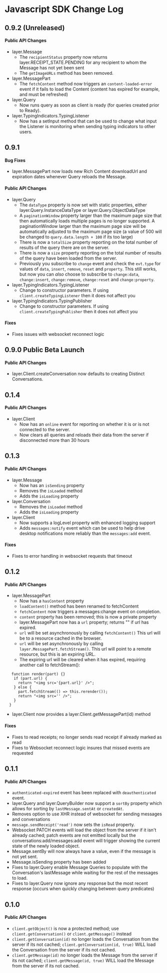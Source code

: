 # Javascript SDK Change Log

## 0.9.2 (Unreleased)

#### Public API Changes

* layer.Message
  * The `recipientStatus` property now returns layer.RECEIPT_STATE.PENDING for any recipient to whom the Message has not yet been sent
  * The `getImageURLs` method has been removed.
* layer.MessagePart
  * The `fetchContent` method now triggers an `content-loaded-error` event if it fails to load the Content (content has expired for example, and must be refreshed)
* layer.Query
  * Now runs query as soon as client is ready (for queries created prior to Ready).
* layer.TypingIndicators.TypingListener
  * Now has a setInput method that can be used to change what input the Listener is monitoring when sending
    typing indicators to other users.

## 0.9.1

#### Bug Fixes

* layer.MessagePart now loads new Rich Content downloadUrl and expiration dates whenever Query reloads the Message.

#### Public API Changes

* layer.Query
  * The `dataType` property is now set with static properties, either layer.Query.InstanceDataType or layer.Query.ObjectDataType
  * A `paginationWindow` property larger than the maximum page size that then automatically loads multiple pages is no longer supported.  A paginationWindow larger than the maximum page size will be automatically adjusted to the maximum page size (a value of 500 will be changed to `query.data.length + 100` if its too large)
  * There is now a `totalSize` property reporting on the total number of results of the query there are on the server.
  * There is now a `size` property reporting on the total number of results of the query have been loaded from the server.
  * Previously you subscribe to `change` event and check the `evt.type` for values of `data`, `insert`, `remove`, `reset` and `property`.
    This still works, but now you can *also* choose to subscribe to `change:data`, `change:insert`, `change:remove`, `change:reset` and `change:property`.
* layer.TypingIndicators.TypingListener
  * Change to constructor parameters.  If using `client.createTypingListener` then it does not affect you
* layer.TypingIndicators.TypingPublisher
  * Change to constructor parameters.  If using `client.createTypingPublisher` then it does not affect you

#### Fixes

* Fixes issues with websocket reconnect logic

## 0.9.0 Public Beta Launch

#### Public API Changes

* layer.Client.createConversation now defaults to creating Distinct Conversations.


## 0.1.4

#### Public API Changes

* layer.Client
  * Now has an `online` event for reporting on whether it is or is not connected to the server.
  * Now clears all queries and reloads their data from the server if disconnected more than 30 hours

## 0.1.3

#### Public API Changes

* layer.Message
  * Now has an `isSending` property
  * Removes the `isLoaded` method
  * Adds the `isLoading` property
* layer.Conversation
  * Removes the `isLoaded` method
  * Adds the `isLoading` property
* layer.Client
  * Now supports a logLevel property with enhanced logging support
  * Adds `messages:notify` event which can be used to help drive desktop notifications more reliably than the `messages:add` event.

#### Fixes

* Fixes to error handling in websocket requests that timeout

## 0.1.2

#### Public API Changes

* layer.MessagePart
   * Now has a `hasContent` property
   * `loadContent()` method has been renamed to fetchContent
   * `fetchContent` now triggers a messages:change event on completion.
   * `content` property has been removed; this is now a private property
   * layer.MessagePart now has a `url` property; returns "" if url has expired.
   * `url` will be set asynchronously by calling `fetchContent()`
     This url will be to a resource cached in the browser.
   * `url` will be set asynchronously by calling `layer.MessagePart.fetchStream()`.
      This url will point to a remote resource, but this is an expiring URL.
   * The expiring url will be cleared when it has expired, requiring another
   call to fetchStream():
```
   function render(part) {}
    if (part.url) {
      return "<img src='{part.url}' />";
    } else {
      part.fetchStream(() => this.rerender());
      return "<img src='' />";
    }
  }
```
* layer.Client now provides a layer.Client.getMessagePart(id) method

#### Fixes

* Fixes to read receipts; no longer sends read receipt if already marked as read
* Fixes to Websocket reconnect logic insures that missed events are requested

## 0.1.1

#### Public API Changes

* `authenticated-expired` event has been replaced with `deauthenticated` event.
* layer.Query and layer.QueryBuilder now support a `sortBy` property which allows for sorting by `lastMessage.sentAt` or `createdAt`.
* Removes option to use XHR instead of websocket for sending messages and conversations
* `message.sendReceipt('read')` now sets the `isRead` property.
* Websocket PATCH events will load the object from the server if it isn't already cached; patch events are not emitted locally but the conversations:add/messages:add event will trigger showing the current state of the newly loaded object.
* Message.sentBy will now always have a value, even if the message is not yet sent.
* Message.isSending property has been added
* Fixes to layer.Query enable Message Queries to populate with the Conversation's lastMessage while waiting for the rest of the messages to load.
* Fixes to layer.Query now ignore any response but the most recent response (occurs when quickly changing between query predicates)


## 0.1.0

#### Public API Changes

* `client.getObject()` is now a protected method; use `client.getConversation()` or `client.getMessage()` instead
* `client.getConversation(id)` no longer loads the Conversation from the server if its not cached; `client.getConversation(id, true)` WILL load the Conversation from the server if its not cached.
* `client.getMessage(id)` no longer loads the Message from the server if its not cached; `client.getMessage(id, true)` WILL load the Message from the server if its not cached.
